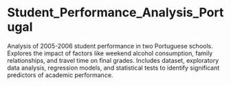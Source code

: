 # Student_Performance_Analysis_Portugal
Analysis of 2005-2006 student performance in two Portuguese schools. Explores the impact of factors like weekend alcohol consumption, family relationships, and travel time on final grades. Includes dataset, exploratory data analysis, regression models, and statistical tests to identify significant predictors of academic performance.
